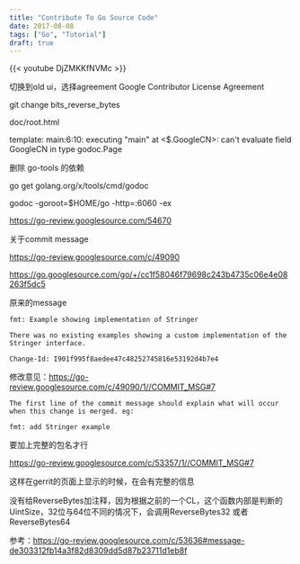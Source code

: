 ```yaml
---
title: "Contribute To Go Source Code"
date: 2017-08-08
tags: ["Go", "Tutorial"]
draft: true
---
```


{{< youtube DjZMKKfNVMc >}}

切换到old ui，选择agreement 
Google Contributor License Agreement

git change bits_reverse_bytes

doc/root.html

template: main:6:10: executing "main" at <$.GoogleCN>: can't evaluate field GoogleCN in type godoc.Page 

删除 go-tools 的依赖

go get golang.org/x/tools/cmd/godoc

godoc -goroot=$HOME/go -http=:6060 -ex

https://go-review.googlesource.com/54670

关于commit message

https://go-review.googlesource.com/c/49090

https://go.googlesource.com/go/+/cc1f58046f79698c243b4735c06e4e08263f5dc5

原来的message
```
fmt: Example showing implementation of Stringer

There was no existing examples showing a custom implementation of the
Stringer interface.

Change-Id: I901f995f8aedee47c48252745816e53192d4b7e4
```

修改意见：https://go-review.googlesource.com/c/49090/1//COMMIT_MSG#7
```
The first line of the commit message should explain what will occur when this change is merged. eg:

fmt: add Stringer example
```

要加上完整的包名才行

https://go-review.googlesource.com/c/53357/1//COMMIT_MSG#7

这样在gerrit的页面上显示的时候，在会有完整的信息

没有给ReverseBytes加注释，因为根据之前的一个CL，这个函数内部是判断的UintSize，32位与64位不同的情况下，会调用ReverseBytes32 或者 ReverseBytes64

参考：https://go-review.googlesource.com/c/53636#message-de303312fb14a3f82d8309dd5d87b23711d1eb8f